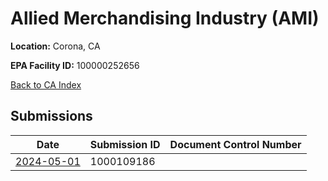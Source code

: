 # Allied Merchandising Industry (AMI)

**Location:** Corona, CA

**EPA Facility ID:** 100000252656

[Back to CA Index](../../index.md)

## Submissions

| Date | Submission ID | Document Control Number |
|------|--------------|-------------------------|
| [2024-05-01](submissions/1000109186.md) | 1000109186 |  |
